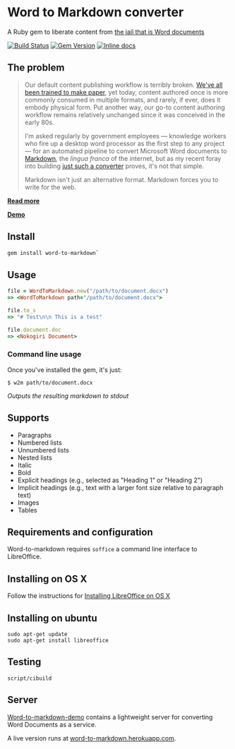 # Word to Markdown converter

A Ruby gem to liberate content from [the jail that is Word documents](http://ben.balter.com/2012/10/19/we-ve-been-trained-to-make-paper/#jailbreaking-content)

[![Build Status](https://travis-ci.org/benbalter/word-to-markdown.svg?branch=master)](https://travis-ci.org/benbalter/word-to-markdown) [![Gem Version](https://badge.fury.io/rb/word-to-markdown.png)](http://badge.fury.io/rb/word-to-markdown) [![Inline docs](http://inch-pages.github.io/github/benbalter/word-to-markdown.png)](http://inch-pages.github.io/github/benbalter/word-to-markdown)

## The problem

> Our default content publishing workflow is terribly broken. [We've all been trained to make paper](http://ben.balter.com/2012/10/19/we-ve-been-trained-to-make-paper/), yet today, content authored once is more commonly consumed in multiple formats, and rarely, if ever, does it embody physical form. Put another way, our go-to content authoring workflow remains relatively unchanged since it was conceived in the early 80s.
>
> I'm asked regularly by government employees — knowledge workers who fire up a desktop word processor as the first step to any project — for an automated pipeline to convert Microsoft Word documents to [Markdown](http://guides.github.com/overviews/mastering-markdown/), the *lingua franca* of the internet, but as my recent foray into building [just such a converter](http://word-to-markdown.herokuapp.com/) proves, it's not that simple.
>
> Markdown isn't just an alternative format. Markdown forces you to write for the web.

**[Read more](http://ben.balter.com/2014/03/31/word-versus-markdown-more-than-mere-semantics/)**

**[Demo](http://word-to-markdown.herokuapp.com/)**

## Install

```bash
gem install word-to-markdown`
```

## Usage

```ruby
file = WordToMarkdown.new("/path/to/document.docx")
=> <WordToMarkdown path="/path/to/document.docx">

file.to_s
=> "# Test\n\n This is a test"

file.document.doc
=> <Nokogiri Document>
```

### Command line usage

Once you've installed the gem, it's just:

```
$ w2m path/to/document.docx
```

*Outputs the resulting markdown to stdout*

## Supports

* Paragraphs
* Numbered lists
* Unnumbered lists
* Nested lists
* Italic
* Bold
* Explicit headings (e.g., selected as "Heading 1" or "Heading 2")
* Implicit headings (e.g., text with a larger font size relative to paragraph text)
* Images
* Tables

## Requirements and configuration

Word-to-markdown requires `soffice` a command line interface to LibreOffice.

## Installing on OS X

Follow the instructions for [Installing LibreOffice on OS X](https://www.libreoffice.org/get-help/install-howto/os-x/)

## Installing on ubuntu

```
sudo apt-get update
sudo apt-get install libreoffice
```

## Testing

```
script/cibuild
```

## Server

[Word-to-markdown-demo](https://github.com/benbalter/word-to-markdown-demo) contains a lightweight server for converting Word Documents as a service.

A live version runs at [word-to-markdown.herokuapp.com](http://word-to-markdown.herokuapp.com).
